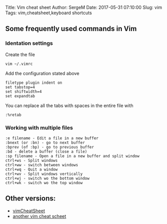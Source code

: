 Title: Vim cheat sheet
Author: SergeM
Date: 2017-05-31 07:10:00
Slug: vim
Tags: vim,cheatsheet,keyboard shortcuts


## Some frequently used commands in Vim

### Identation settings
Create the file
```
vim ~/.vimrc
```
Add the configuration stated above
```
filetype plugin indent on
set tabstop=4
set shiftwidth=4
set expandtab
```

You can replace all the tabs with spaces in the entire file with
```
:%retab
```

### Working with multiple files

    :e filename - Edit a file in a new buffer
    :bnext (or :bn) - go to next buffer
    :bprev (of :bp) - go to previous buffer
    :bd - delete a buffer (close a file)
    :sp filename - Open a file in a new buffer and split window
    ctrl+ws - Split windows
    ctrl+ww - switch between windows
    ctrl+wq - Quit a window
    ctrl+wv - Split windows vertically
    ctrl+wj - switch wo the bottom window
    ctrl+wk - switch wo the top window
    



## Other versions:
* [vimCheatSheet](https://www.fprintf.net/vimCheatSheet.html)
* [another vim cheat scheet](https://vim.rtorr.com/)
